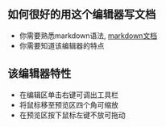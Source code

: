 如何很好的用这个编辑器写文档
-----------
* 你需要熟悉markdown语法, [markdown文档](http://www.baidu.com)
* 你需要知道该编辑器的特点

该编辑器特性
-----------
* 在编辑区单击右键可调出工具栏
* 将鼠标移至预览区四个角可缩放
* 在预览区按下鼠标左键不放可拖动

